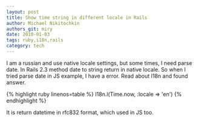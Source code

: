 ```yaml
---
layout: post
title: Show time string in different locale in Rails
author: Michael Nikitochkin
authors_git: miry
date: 2010-01-03
tags: ruby,i18n,rails
category: tech
---
```



I am a russian and use native locale settings, but some times, I need parse date. In Rails 2.3 method date to string return in native locale. So when I tried parse date in JS example, I have a error. Read about I18n and found answer.

{% highlight ruby linenos=table %}
I18n.l(Time.now, :locale => 'en')
{% endhighlight %}

It is return datetime in rfc832 format, which used in JS too.

